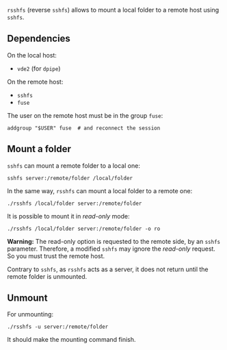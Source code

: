 `rsshfs` (reverse `sshfs`) allows to mount a local folder to a remote host
using `sshfs`.

## Dependencies

On the local host:

 * `vde2` (for `dpipe`)

On the remote host:

 * `sshfs`
 * `fuse`

The user on the remote host must be in the group `fuse`:

~~~
addgroup "$USER" fuse  # and reconnect the session
~~~

## Mount a folder

`sshfs` can mount a remote folder to a local one:

~~~
sshfs server:/remote/folder /local/folder
~~~

In the same way, `rsshfs` can mount a local folder to a remote one:

~~~
./rsshfs /local/folder server:/remote/folder
~~~

It is possible to mount it in *read-only* mode:

~~~
./rsshfs /local/folder server:/remote/folder -o ro
~~~

**Warning:** The read-only option is requested to the remote side, by an
`sshfs` parameter. Therefore, a modified `sshfs` may ignore the *read-only*
request. So you must trust the remote host.

Contrary to `sshfs`, as `rsshfs` acts as a server, it does not return until the
remote folder is unmounted.

## Unmount

For unmounting:

~~~
./rsshfs -u server:/remote/folder
~~~

It should make the mounting command finish.
